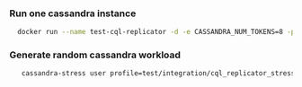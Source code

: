 ### Run one cassandra instance

```bash
  docker run --name test-cql-replicator -d -e CASSANDRA_NUM_TOKENS=8 -p 9042:9042 cassandra:3.11
```

### Generate random cassandra workload

```bash
   cassandra-stress user profile=test/integration/cql_replicator_stress_test.yaml duration=1s no-warmup ops\(insert=1\) -rate threads=2 -node $cassandra_ip
```